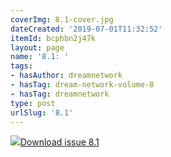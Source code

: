 ```yaml
---
coverImg: 8.1-cover.jpg
dateCreated: '2019-07-01T11:32:52'
itemId: bcphbn2j47k
layout: page
name: '8.1: '
tags:
- hasAuthor: dreamnetwork
- hasTag: dream-network-volume-8
- hasTag: dreamnetwork
type: post
urlSlug: '8.1'
---
```

<img class="card-journal-img" src="../images/8.1-rect.jpg"/><a href="../files/pdfs/Volume_8/8.1-Dream-Network-Bulletin_Volume-8-Number-1.pdf" download="">Download issue 8.1</a>
